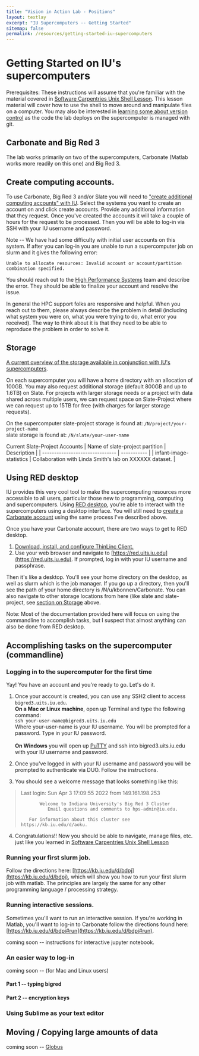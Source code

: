 ```yaml
---
title: "Vision in Action Lab - Positions"
layout: textlay
excerpt: "IU Supercomputers -- Getting Started"
sitemap: false
permalink: /resources/getting-started-iu-supercomputers
---
```


# Getting Started on IU's supercomputers

Prerequisites: These instructions will assume that you're familiar with the material covered in [Software Carpentries Unix Shell Lesson](http://swcarpentry.github.io/shell-novice).  This lesson material will cover how to use the shell to move around and manipulate files on a computer.  You may also be interested in [learning some about version control](https://swcarpentry.github.io/git-novice/) as the code the lab deploys on the supercomputer is managed with git.

## Carbonate and Big Red 3
The lab works primarily on two of the supercomputers, Carbonate (Matlab works more readily on this one) and Big Red 3.

## Create computing accounts.
To use Carbonate, Big Red 3 and/or Slate you will need to ["create additional computing accounts" with IU](https://access.iu.edu/Accounts/Create).  Select the systems you want to create an account on and click create accounts.  Provide any additional information that they request.  Once you've created the accounts it will take a couple of hours for the request to be processed.  Then you will be able to log-in via SSH with your IU username and password. 

Note -- We have had some difficulty with initial user accounts on this system.  If after you can log-in you are unable to run a supercomputer job on slurm and it gives the following error:

 `Unable to allocate resources: Invalid account or account/partition combination specified.`
 
You should reach out to the [High Performance Systems](https://mailform.kb.iu.edu/email.php?cid=26) team and describe the error.  They should be able to finalize your account and resolve the issue.  

In general the HPC support folks are responsive and helpful. When you reach out to them, please always describe the problem in detail (including what system you were on, what you were trying to do, what error you received).  The way to think about it is that they need to be able to reproduce the problem in order to solve it.

## Storage
[A current overview of the storage available in conjunction with IU's supercomputers](https://kb.iu.edu/d/avkm).

On each supercomputer you will have a home directory with an allocation of 100GB.  You may also request additional storage (default 800GB and up to 1.6TB) on Slate.  For projects with larger storage needs or a project with data shared across multiple users, we can request space on Slate-Project where we can request up to 15TB for free (with charges for larger storage requests).

On the supercomputer
slate-project storage is found at: `/N/project/your-project-name`\
slate storage is found at: `/N/slate/your-user-name`

Current Slate-Project Accounts
| Name of slate-project partition | Description |
| ------------------------------- | ----------- |
| infant-image-statistics  | Collaboration with Linda Smith's lab on XXXXXX dataset. |


## Using RED desktop
IU provides this very cool tool to make the supercomputing resources more accessible to all users, particular those new to programming, computing and supercomputers.  Using [RED desktop](https://kb.iu.edu/d/apum), you're able to interact with the supercomputers using a desktop interface.  You will still need to [create a Carbonate account](https://access.iu.edu/Accounts/Create) using the same process I've described above.

Once you have your Carbonate account, there are two ways to get to RED desktop.
1. [Download, install, and configure ThinLinc Client.](https://kb.iu.edu/d/aput)
2. Use your web browser and navigate to [https://red.uits.iu.edu](https://red.uits.iu.edu). If prompted, log in with your IU username and passphrase.

Then it's like a desktop.  You'll see your home directory on the desktop, as well as slurm which is the job manager.  If you go up a directory, then you'll see the path of your home directory is /N/u/kbonnen/Carbonate.  You can also navigate to other storage locations from here (like slate and slate-project, see [section on Storage](#storage) above. 

Note: Most of the documentation provided here will focus on using the commandline to accomplish tasks, but I suspect that almost anything can also be done from RED desktop.


## Accomplishing tasks on the supercomputer (commandline)

### Logging in to the supercomputer for the first time
Yay! You have an account and you're ready to go.  Let's do it.

1. Once your account is created, you can use any SSH2 client to access `bigred3.uits.iu.edu`.\
**On a Mac or Linux machine**, open up Terminal and type the following command:\
`ssh your-user-name@bigred3.uits.iu.edu`\
Where your-user-name is your IU username. You will be prompted for a password.  Type in your IU password.\
\
**On Windows** you will open up [PuTTY](https://www.putty.org/) and ssh into bigred3.uits.iu.edu with your IU username and password.


2. Once you've logged in with your IU username and password you will be prompted to authenticate via DUO.  Follow the instructions.

3. You should see a welcome message that looks something like this:  
> Last login: Sun Apr  3 17:09:55 2022 from 149.161.198.253
>
>            Welcome to Indiana University's Big Red 3 Cluster
>               Email questions and comments to hps-admin@iu.edu.
>
>        For information about this cluster see https://kb.iu.edu/d/aoku.
  
  4. Congratulations!! Now you should be able to navigate, manage files, etc. just like you learned in [Software Carpentries Unix Shell Lesson](http://swcarpentry.github.io/shell-novice)

### Running your first slurm job.

Follow the directions here: [https://kb.iu.edu/d/bdpj](https://kb.iu.edu/d/bdpj), which will show you how to run your first slurm job with matlab. The principles are largely the same for any other programming language / processing strategy.

### Running interactive sessions.

Sometimes you'll want to run an interactive session.  If you're working in Matlab, you'll want to log-in to Carbonate follow the directions found here: [https://kb.iu.edu/d/bdpj#run](https://kb.iu.edu/d/bdpj#run).

coming soon -- instructions for interactive jupyter notebook.

### An easier way to log-in
coming soon -- (for Mac and Linux users)
#### Part 1 -- typing bigred 

#### Part 2 -- encryption keys

### Using Sublime as your text editor

## Moving / Copying large amounts of data
coming soon -- [Globus](https://kb.iu.edu/d/bdqp)

